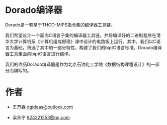 # Dorado编译器
Dorado是一套基于THCO-MIPS指令集的编译器工具链。

我们希望设计一个面向C语言子集的编译器工具链，并将编译好的二进制程序在清华大学计算机系《计算机组成原理》课中设计的电路板上运行。其中，我们以C语言为基础，筛选了其中的一部分特性，构建了我们的biptC语言标准。Dorado编译器工具集面向biptC语言进行编译。

我们的作品Dorado编译器是作为北京石油化工学院《数据结构课程设计》的一部分而编写的。

# 作者
* 王万霖 dgideas@outlook.com

* 梁永宁 824221253@qq.com